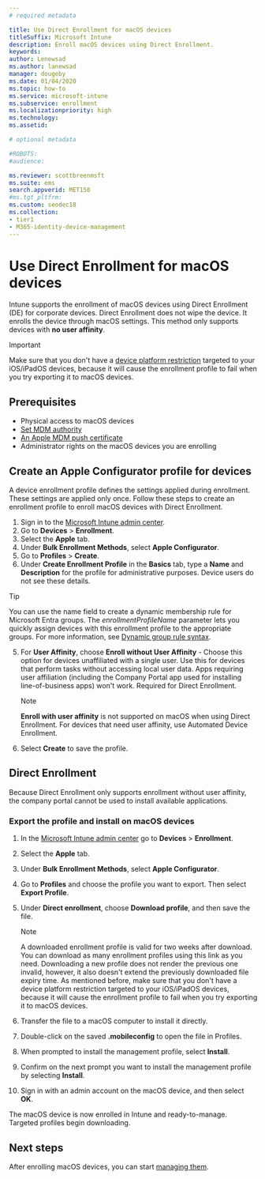 ```yaml
---
# required metadata

title: Use Direct Enrollment for macOS devices
titleSuffix: Microsoft Intune
description: Enroll macOS devices using Direct Enrollment.
keywords:
author: Lenewsad
ms.author: lanewsad
manager: dougeby
ms.date: 01/04/2020
ms.topic: how-to
ms.service: microsoft-intune
ms.subservice: enrollment
ms.localizationpriority: high
ms.technology:
ms.assetid: 

# optional metadata

#ROBOTS:
#audience:

ms.reviewer: scottbreenmsft
ms.suite: ems
search.appverid: MET150
#ms.tgt_pltfrm:
ms.custom: seodec18
ms.collection:
- tier1
- M365-identity-device-management
---
```


# Use Direct Enrollment for macOS devices

Intune supports the enrollment of macOS devices using Direct Enrollment (DE) for corporate devices. Direct Enrollment does not wipe the device. It enrolls the device through macOS settings. This method only supports devices with **no user affinity**.

> [!IMPORTANT]
> Make sure that you don't have a [device platform restriction](../enrollment/create-device-platform-restrictions.md) targeted to your iOS/iPadOS devices, because it will cause the enrollment profile to fail when you try exporting it to macOS devices.   

## Prerequisites

- Physical access to macOS devices
- [Set MDM authority](../fundamentals/mdm-authority-set.md)
- [An Apple MDM push certificate](apple-mdm-push-certificate-get.md)
 - Administrator rights on the macOS devices you are enrolling

## Create an Apple Configurator profile for devices

A device enrollment profile defines the settings applied during enrollment. These settings are applied only once. Follow these steps to create an enrollment profile to enroll macOS devices with Direct Enrollment.

1. Sign in to the [Microsoft Intune admin center](https://go.microsoft.com/fwlink/?linkid=2109431). 
1. Go to **Devices** > **Enrollment**.  
1. Select the **Apple** tab.  
1. Under **Bulk Enrollment Methods**, select **Apple Configurator**.  
1. Go to **Profiles** > **Create**.  
5. Under **Create Enrollment Profile** in the **Basics** tab, type a **Name** and **Description** for the profile for administrative purposes. Device users do not see these details.

  >[!TIP] 
  >You can use the name field to create a dynamic membership rule for Microsoft Entra groups. The *enrollmentProfileName* parameter lets you quickly assign devices with this enrollment profile to the appropriate groups. For more information, see [Dynamic group rule syntax](/azure/active-directory/enterprise-users/groups-dynamic-membership#rules-for-devices).  

5. For **User Affinity**, choose **Enroll without User Affinity** - Choose this option for devices unaffiliated with a single user. Use this for devices that perform tasks without accessing local user data. Apps requiring user affiliation (including the Company Portal app used for installing line-of-business apps) won't work. Required for Direct Enrollment.

     > [!NOTE]
     > **Enroll with user affinity** is not supported on macOS when using Direct Enrollment. For devices that need user affinity, use Automated Device Enrollment.

6. Select **Create** to save the profile.  

## Direct Enrollment
Because Direct Enrollment only supports enrollment without user affinity, the company portal cannot be used to install available applications.

### Export the profile and install on macOS devices  

1. In the [Microsoft Intune admin center](https://go.microsoft.com/fwlink/?linkid=2109431) go to **Devices** > **Enrollment**.  
1. Select the **Apple** tab.  
1. Under **Bulk Enrollment Methods**, select **Apple Configurator**.  
1. Go to **Profiles** and choose the profile you want to export. Then select **Export Profile**.  
1. Under **Direct enrollment**, choose **Download profile**, and then save the file.  

     > [!NOTE]
     > A downloaded enrollment profile is valid for two weeks after download. You can download as many enrollment profiles using this link as you need. Downloading a new profile does not render the previous one invalid, however, it also doesn't extend the previously downloaded file expiry time. As mentioned before, make sure that you don't have a device platform restriction targeted to your iOS/iPadOS devices, because it will cause the enrollment profile to fail when you try exporting it to macOS devices.  
         
1. Transfer the file to a macOS computer to install it directly.
1. Double-click on the saved **.mobileconfig** to open the file in Profiles.
1. When prompted to install the management profile, select **Install**.
1. Confirm on the next prompt you want to install the management profile by selecting **Install**.
1. Sign in with an admin account on the macOS device, and then select **OK**.

The macOS device is now enrolled in Intune and ready-to-manage. Targeted profiles begin downloading.  

## Next steps

After enrolling macOS devices, you can start [managing them](../remote-actions/device-management.md).  

